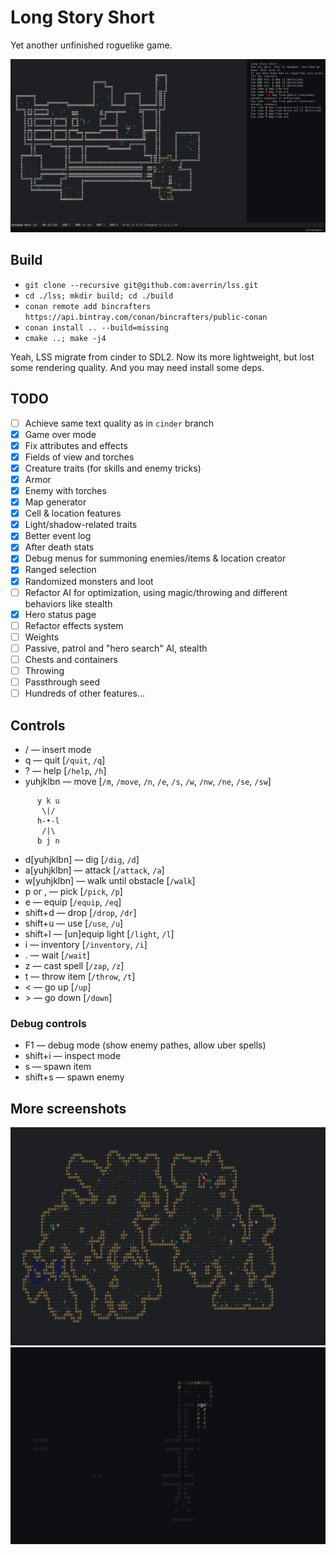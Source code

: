 # Long Story Short

Yet another unfinished roguelike game.

![screenshot](https://raw.githubusercontent.com/averrin/lss/master/screenshot.png)

## Build
* `git clone --recursive git@github.com:averrin/lss.git`
* `cd ./lss; mkdir build; cd ./build`
* `conan remote add bincrafters https://api.bintray.com/conan/bincrafters/public-conan`
* `conan install .. --build=missing`
* `cmake ..; make -j4`

Yeah, LSS migrate from cinder to SDL2. Now its more lightweight, but lost some
rendering quality. And you may need install some deps.

## TODO
- [ ] Achieve same text quality as in `cinder` branch
- [X] Game over mode
- [X] Fix attributes and effects
- [X] Fields of view and torches
- [X] Creature traits (for skills and enemy tricks)
- [X] Armor
- [X] Enemy with torches
- [X] Map generator
- [X] Cell & location features
- [X] Light/shadow-related traits
- [X] Better event log
- [X] After death stats
- [X] Debug menus for summoning enemies/items & location creator
- [X] Ranged selection
- [X] Randomized monsters and loot
- [ ] Refactor AI for optimization, using magic/throwing and different behaviors
      like stealth
- [X] Hero status page
- [ ] Refactor effects system
- [ ] Weights
- [ ] Passive, patrol and "hero search" AI, stealth
- [ ] Chests and containers
- [ ] Throwing
- [ ] Passthrough seed
- [ ] Hundreds of other features...

## Controls
* / — insert mode
* q — quit [`/quit`, `/q`]
* ? — help [`/help`, `/h`]
* yuhjklbn — move [`/m`, `/move`, `/n`, `/e`, `/s`, `/w`, `/nw`, `/ne`, `/se`, `/sw`]
```
      y k u
       \|/ 
      h-•-l
       /|\ 
      b j n
```
* d[yuhjklbn] — dig [`/dig`, `/d`]
* a[yuhjklbn] — attack [`/attack`, `/a`]
* w[yuhjklbn] — walk until obstacle [`/walk`]
* p or , — pick [`/pick`, `/p`]
* e — equip [`/equip`, `/eq`]
* shift+d — drop [`/drop`, `/dr`]
* shift+u — use [`/use`, `/u`]
* shift+l — [un]equip light [`/light`, `/l`]
* i — inventory [`/inventory`, `/i`]
* . — wait [`/wait`]
* z — cast spell [`/zap`, `/z`]
* t — throw item [`/throw`, `/t`]
* &lt; — go up [`/up`]
* &gt; — go down [`/down`]

### Debug controls
* F1 — debug mode (show enemy pathes, allow uber spells)
* shift+i — inspect mode
* s — spawn item
* shift+s — spawn enemy

## More screenshots
![screenshot_cavern](https://raw.githubusercontent.com/averrin/lss/master/screenshot_cavern.png)
![screenshot_torches](https://raw.githubusercontent.com/averrin/lss/master/screenshot_torches.png)

